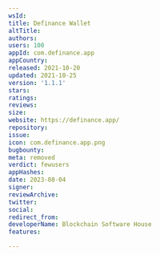 ```yaml
---
wsId: 
title: Definance Wallet
altTitle: 
authors: 
users: 100
appId: com.definance.app
appCountry: 
released: 2021-10-20
updated: 2021-10-25
version: '1.1.1'
stars: 
ratings: 
reviews: 
size: 
website: https://definance.app/
repository: 
issue: 
icon: com.definance.app.png
bugbounty: 
meta: removed
verdict: fewusers
appHashes: 
date: 2023-08-04
signer: 
reviewArchive: 
twitter: 
social: 
redirect_from: 
developerName: Blockchain Software House
features: 

---
```


